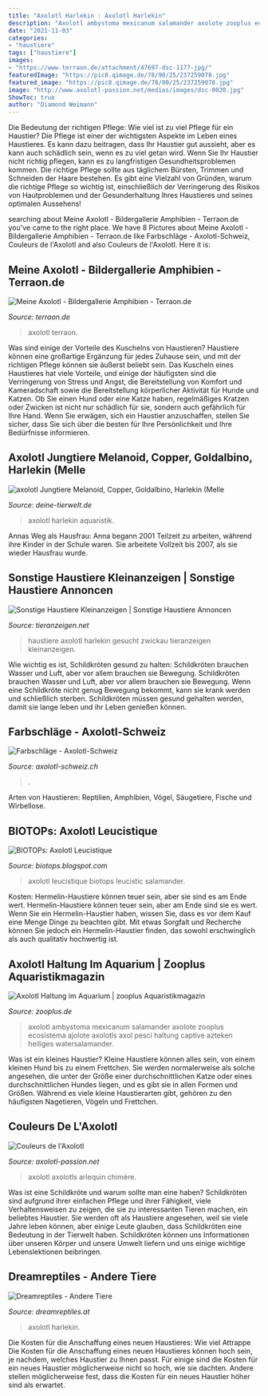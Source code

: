 ```yaml
---
title: "Axolotl Harlekin : Axolotl Harlekin"
description: "Axolotl ambystoma mexicanum salamander axolote zooplus ecosistema ajolote axolotls axol pesci haltung captive azteken heiliges watersalamander"
date: "2021-11-03"
categories:
- "haustiere"
tags: ["haustiere"]
images:
- "https://www.terraon.de/attachment/47697-dsc-1177-jpg/"
featuredImage: "https://pic8.qimage.de/78/90/25/237259078.jpg"
featured_image: "https://pic8.qimage.de/78/90/25/237259078.jpg"
image: "http://www.axolotl-passion.net/medias/images/dsc-0020.jpg"
ShowToc: true
author: "Diamond Weimann"
---
```



Die Bedeutung der richtigen Pflege: Wie viel ist zu viel Pflege für ein Haustier?
Die Pflege ist einer der wichtigsten Aspekte im Leben eines Haustieres. Es kann dazu beitragen, dass Ihr Haustier gut aussieht, aber es kann auch schädlich sein, wenn es zu viel getan wird. Wenn Sie Ihr Haustier nicht richtig pflegen, kann es zu langfristigen Gesundheitsproblemen kommen. Die richtige Pflege sollte aus täglichem Bürsten, Trimmen und Schneiden der Haare bestehen. Es gibt eine Vielzahl von Gründen, warum die richtige Pflege so wichtig ist, einschließlich der Verringerung des Risikos von Hautproblemen und der Gesunderhaltung Ihres Haustieres und seines optimalen Aussehens!

	

		
searching about Meine Axolotl - Bildergallerie Amphibien - Terraon.de you've came to the right place. We have 8 Pictures about Meine Axolotl - Bildergallerie Amphibien - Terraon.de like Farbschläge - Axolotl-Schweiz, Couleurs de l&#039;Axolotl and also Couleurs de l&#039;Axolotl. Here it is:
		
    
## Meine Axolotl - Bildergallerie Amphibien - Terraon.de

<img loading=lazy src="https://www.terraon.de/attachment/47697-dsc-1177-jpg/" onerror="this.onerror=null;this.src='https://tse2.mm.bing.net/th?id=OIP.Qpa1-koxwfMRPzxvAz4qtwHaE9&amp;pid=15.1';" alt="Meine Axolotl - Bildergallerie Amphibien - Terraon.de">

_Source: terraon.de_

>axolotl terraon. 

	

Was sind einige der Vorteile des Kuschelns von Haustieren?
Haustiere können eine großartige Ergänzung für jedes Zuhause sein, und mit der richtigen Pflege können sie äußerst beliebt sein. Das Kuscheln eines Haustieres hat viele Vorteile, und einige der häufigsten sind die Verringerung von Stress und Angst, die Bereitstellung von Komfort und Kameradschaft sowie die Bereitstellung körperlicher Aktivität für Hunde und Katzen. Ob Sie einen Hund oder eine Katze haben, regelmäßiges Kratzen oder Zwicken ist nicht nur schädlich für sie, sondern auch gefährlich für Ihre Hand. Wenn Sie erwägen, sich ein Haustier anzuschaffen, stellen Sie sicher, dass Sie sich über die besten für Ihre Persönlichkeit und Ihre Bedürfnisse informieren.

    
## Axolotl Jungtiere Melanoid, Copper, Goldalbino, Harlekin (Melle

<img loading=lazy src="https://pic8.qimage.de/78/90/25/237259078.jpg" onerror="this.onerror=null;this.src='https://tse3.mm.bing.net/th?id=OIP.sDNNAwzCivE3m6Cr8l-e0AHaMv&amp;pid=15.1';" alt="axolotl Jungtiere Melanoid, Copper, Goldalbino, Harlekin (Melle">

_Source: deine-tierwelt.de_

>axolotl harlekin aquaristik. 

	

Annas Weg als Hausfrau: Anna begann 2001 Teilzeit zu arbeiten, während ihre Kinder in der Schule waren. Sie arbeitete Vollzeit bis 2007, als sie wieder Hausfrau wurde.

    
## Sonstige Haustiere Kleinanzeigen | Sonstige Haustiere Annoncen

<img loading=lazy src="http://www.tieranzeigen.net/export/JPm7kw39tJYr.jpg" onerror="this.onerror=null;this.src='https://tse3.mm.bing.net/th?id=OIP.YnNLGZLm2egoCeWmi14nhgHaFj&amp;pid=15.1';" alt="Sonstige Haustiere Kleinanzeigen | Sonstige Haustiere Annoncen">

_Source: tieranzeigen.net_

>haustiere axolotl harlekin gesucht zwickau tieranzeigen kleinanzeigen. 

	

Wie wichtig es ist, Schildkröten gesund zu halten: Schildkröten brauchen Wasser und Luft, aber vor allem brauchen sie Bewegung.
Schildkröten brauchen Wasser und Luft, aber vor allem brauchen sie Bewegung. Wenn eine Schildkröte nicht genug Bewegung bekommt, kann sie krank werden und schließlich sterben. Schildkröten müssen gesund gehalten werden, damit sie lange leben und ihr Leben genießen können.

    
## Farbschläge - Axolotl-Schweiz

<img loading=lazy src="https://image.jimcdn.com/app/cms/image/transf/none/path/s53d553ff04268e89/image/i1ff295dff4e05fb7/version/1456667705/image.jpg" onerror="this.onerror=null;this.src='https://tse3.mm.bing.net/th?id=OIP.5fF8WCQFI59TQTE0hZZEnQAAAA&amp;pid=15.1';" alt="Farbschläge - Axolotl-Schweiz">

_Source: axolotl-schweiz.ch_

>. 

	

Arten von Haustieren: Reptilien, Amphibien, Vögel, Säugetiere, Fische und Wirbellose.

    
## BIOTOPs: Axolotl Leucistique

<img loading=lazy src="http://fc08.deviantart.net/fs71/f/2011/005/4/9/leucistic_axolotl_by_mcmuth-d36iajt.jpg" onerror="this.onerror=null;this.src='https://tse3.mm.bing.net/th?id=OIP.GpCfq-KHzeiadyn4ltLFwAHaFj&amp;pid=15.1';" alt="BIOTOPs: Axolotl Leucistique">

_Source: biotops.blogspot.com_

>axolotl leucistique biotops leucistic salamander. 

	

Kosten: Hermelin-Haustiere können teuer sein, aber sie sind es am Ende wert.
Hermelin-Haustiere können teuer sein, aber am Ende sind sie es wert. Wenn Sie ein Hermelin-Haustier haben, wissen Sie, dass es vor dem Kauf eine Menge Dinge zu beachten gibt. Mit etwas Sorgfalt und Recherche können Sie jedoch ein Hermelin-Haustier finden, das sowohl erschwinglich als auch qualitativ hochwertig ist.

    
## Axolotl Haltung Im Aquarium | Zooplus Aquaristikmagazin

<img loading=lazy src="https://www.zooplus.de/magazin/wp-content/uploads/2017/06/axolotl_schwarz.jpg" onerror="this.onerror=null;this.src='https://tse1.mm.bing.net/th?id=OIP.BlqitpJ8qVG09DHYRdNoLgHaE7&amp;pid=15.1';" alt="Axolotl Haltung im Aquarium | zooplus Aquaristikmagazin">

_Source: zooplus.de_

>axolotl ambystoma mexicanum salamander axolote zooplus ecosistema ajolote axolotls axol pesci haltung captive azteken heiliges watersalamander. 

	

Was ist ein kleines Haustier?
Kleine Haustiere können alles sein, von einem kleinen Hund bis zu einem Frettchen. Sie werden normalerweise als solche angesehen, die unter der Größe einer durchschnittlichen Katze oder eines durchschnittlichen Hundes liegen, und es gibt sie in allen Formen und Größen. Während es viele kleine Haustierarten gibt, gehören zu den häufigsten Nagetieren, Vögeln und Frettchen.

    
## Couleurs De L&#039;Axolotl

<img loading=lazy src="http://www.axolotl-passion.net/medias/images/dsc-0020.jpg" onerror="this.onerror=null;this.src='https://tse4.mm.bing.net/th?id=OIP.iWjrRAG-4aksD68nFo-VrgHaE9&amp;pid=15.1';" alt="Couleurs de l&#039;Axolotl">

_Source: axolotl-passion.net_

>axolotl axolotls arlequin chimère. 

	

Was ist eine Schildkröte und warum sollte man eine haben?
Schildkröten sind aufgrund ihrer einfachen Pflege und ihrer Fähigkeit, viele Verhaltensweisen zu zeigen, die sie zu interessanten Tieren machen, ein beliebtes Haustier. Sie werden oft als Haustiere angesehen, weil sie viele Jahre leben können, aber einige Leute glauben, dass Schildkröten eine Bedeutung in der Tierwelt haben. Schildkröten können uns Informationen über unseren Körper und unsere Umwelt liefern und uns einige wichtige Lebenslektionen beibringen.

    
## Dreamreptiles - Andere Tiere

<img loading=lazy src="http://dreamreptiles.at/animal_pics/thumbs/baerchen_thumb.png" onerror="this.onerror=null;this.src='https://tse2.mm.bing.net/th?id=OIP.I_LYHRiCFhT64E-8xBD7kAHaGj&amp;pid=15.1';" alt="Dreamreptiles - Andere Tiere">

_Source: dreamreptiles.at_

>axolotl harlekin. 

	

Die Kosten für die Anschaffung eines neuen Haustieres: Wie viel
Attrappe
Die Kosten für die Anschaffung eines neuen Haustieres können hoch sein, je nachdem, welches Haustier zu Ihnen passt. Für einige sind die Kosten für ein neues Haustier möglicherweise nicht so hoch, wie sie dachten. Andere stellen möglicherweise fest, dass die Kosten für ein neues Haustier höher sind als erwartet.

